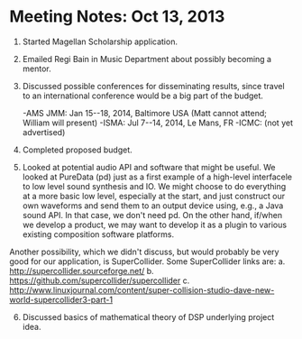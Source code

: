 Meeting Notes: Oct 13, 2013
===========================

1.  Started Magellan Scholarship application.

2.  Emailed Regi Bain in Music Department about possibly becoming a mentor.

3.  Discussed possible conferences for disseminating results, since travel 
to an international conference would be a big part of the budget.

    -AMS JMM: Jan 15--18, 2014, Baltimore USA (Matt cannot attend; William will present)
    -ISMA: Jul 7--14, 2014, Le Mans, FR
    -ICMC: (not yet advertised)

4.  Completed proposed budget.

5.  Looked at potential audio API and software that might be useful. We looked at PureData (pd) just as a first example of a high-level interfacele to low level sound synthesis and IO.  We might choose to do everything at a more basic low level, especially at the start, and just construct our own waveforms and send them to an output device using, e.g., a Java sound API.  In that case, we don't need pd.  On the other hand, if/when we develop a product, we may want to develop it as a plugin to various existing composition software platforms.

Another possibility, which we didn't discuss, but would probably be very good for our application, is SuperCollider.  Some SuperCollider links are:
        a.  http://supercollider.sourceforge.net/
        b.  https://github.com/supercollider/supercollider
        c.  http://www.linuxjournal.com/content/super-collision-studio-dave-new-world-supercollider3-part-1

6.  Discussed basics of mathematical theory of DSP underlying project idea.
    